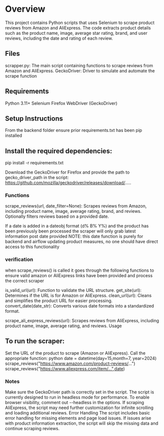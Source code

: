 # Overview
This project contains Python scripts that uses Selenium to scrape product reviews from Amazon and AliExpress. The code extracts product details such as the product name, image, average star rating, brand, and user reviews, including the date and rating of each review.

## Files

scrapper.py: The main script containing functions to scrape reviews from Amazon and AliExpress.
GeckoDriver: Driver to simulate and automate the scrape function

## Requirements
Python 3.11+
Selenium
Firefox WebDriver (GeckoDriver)


## Setup Instructions
From the backend folder ensure prior requirements.txt has been pip installed 

## Install the required dependencies:
pip install -r requirements.txt

Download the GeckoDriver for Firefox and provide the path to gecko_driver_path in the script:
https://github.com/mozilla/geckodriver/releases/download/.....


### Functions

scrape_reviews(url, date_filter=None):
Scrapes reviews from Amazon, including product name, image, average rating, brand, and reviews.
Optionally filters reviews based on a provided date.

If a date is added in a dateobj format (d% B% Y%) and the product has been previously been processed the scraper will only grab latest information post date provided
NOTE: this date function is purely for backend and airflow updating product measures, no one should have direct access to this functionality 

### verification 

when scrape_reviews() is called it goes through the following functions to ensure valid amazon or AliExpress links have been provided and process the correct scraper 

is_valid_url(url): Function to validate the URL structure.
get_site(url): Determines if the URL is for Amazon or AliExpress.
clean_url(url): Cleans and simplifies the product URL for easier processing.
convert_date(date_str): Converts various date formats into a standardized format.

scrape_ali_express_reviews(url):
Scrapes reviews from AliExpress, including product name, image, average rating, and reviews.
Usage


## To run the scraper:

Set the URL of the product to scrape (Amazon or AliExpress).
Call the appropriate function:
python
date = datetime(day=15,month=7, year=2024)
scrape_reviews("https://www.amazon.com/product-reviews/...")
scrape_reviews("https://www.aliexpress.com/item/...",date)


### Notes
Make sure the GeckoDriver path is correctly set in the script.
The script is currently designed to run in headless mode for performance. To enable browser visibility, comment out --headless in the options.
If scraping AliExpress, the script may need further customization for infinite scrolling and loading additional reviews.
Error Handling
The script includes basic error handling for missing elements and page load issues.
If issues arise with product information extraction, the script will skip the missing data and continue scraping reviews.